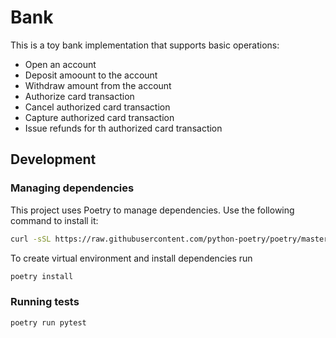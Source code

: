 # Bank

This is a toy bank implementation that supports basic operations:

* Open an account
* Deposit amoount to the account
* Withdraw amount from the account
* Authorize card transaction
* Cancel authorized card transaction
* Capture authorized card transaction
* Issue refunds for th authorized card transaction

## Development

### Managing dependencies

This project uses Poetry to manage dependencies. Use the following command to install it:

```bash
curl -sSL https://raw.githubusercontent.com/python-poetry/poetry/master/get-poetry.py | python -
```

To create virtual environment and install dependencies run

```bash
poetry install
```

### Running tests

```bash
poetry run pytest
```